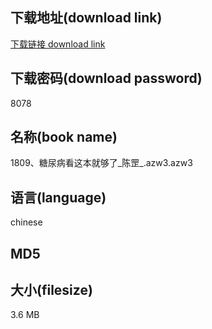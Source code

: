## 下载地址(download link)
[下载链接 download link](https://tutu365.netlify.app/?s=1809%E3%80%81%E7%B3%96%E5%B0%BF%E7%97%85%E7%9C%8B%E8%BF%99%E6%9C%AC%E5%B0%B1%E5%A4%9F%E4%BA%86_%E9%99%88%E7%BD%A1_.azw3)

## 下载密码(download password)
8078

## 名称(book name)
1809、糖尿病看这本就够了_陈罡_.azw3.azw3

## 语言(language)
chinese

## MD5


## 大小(filesize)
3.6 MB
